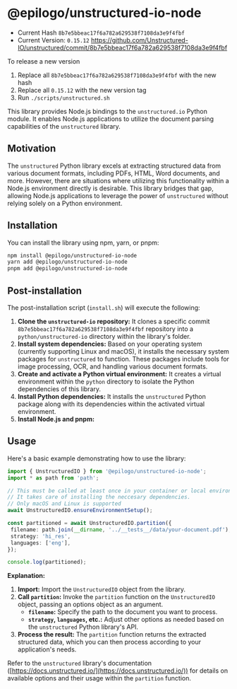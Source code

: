 # @epilogo/unstructured-io-node

- Current Hash `8b7e5bbeac17f6a782a629538f7108da3e9f4fbf`
- Current Version: `0.15.12` https://github.com/Unstructured-IO/unstructured/commit/8b7e5bbeac17f6a782a629538f7108da3e9f4fbf

To release a new version
1. Replace all `8b7e5bbeac17f6a782a629538f7108da3e9f4fbf` with the new hash
2. Replace all `0.15.12` with the new version tag
3. Run `./scripts/unstructured.sh`

This library provides Node.js bindings to the `unstructured.io` Python module. It enables Node.js applications to utilize the document parsing capabilities of the `unstructured` library.

## Motivation

The `unstructured` Python library excels at extracting structured data from various document formats, including PDFs, HTML, Word documents, and more. However, there are situations where utilizing this functionality within a Node.js environment directly is desirable. This library bridges that gap, allowing Node.js applications to leverage the power of `unstructured` without relying solely on a Python environment.

## Installation

You can install the library using npm, yarn, or pnpm:

```bash
npm install @epilogo/unstructured-io-node
yarn add @epilogo/unstructured-io-node
pnpm add @epilogo/unstructured-io-node
```

## Post-installation

The post-installation script (`install.sh`) will execute the following:

1. **Clone the `unstructured-io` repository:** It clones a specific commit `8b7e5bbeac17f6a782a629538f7108da3e9f4fbf` repository into a `python/unstructured-io` directory within the library's folder.
2. **Install system dependencies:** Based on your operating system (currently supporting Linux and macOS), it installs the necessary system packages for `unstructured` to function. These packages include tools for image processing, OCR, and handling various document formats.
3. **Create and activate a Python virtual environment:** It creates a virtual environment within the `python` directory to isolate the Python dependencies of this library.
4. **Install Python dependencies:** It installs the `unstructured` Python package along with its dependencies within the activated virtual environment.
5. **Install Node.js and pnpm:**

## Usage

Here's a basic example demonstrating how to use the library:

```typescript
import { UnstructuredIO } from '@epilogo/unstructured-io-node';
import * as path from 'path';

// This must be called at least once in your container or local environment
// It takes care of installing the neccesary dependencies.
// Only macOS and Linux is supported
await UnstructuredIO.ensureEnvironmentSetup();

const partitioned = await UnstructuredIO.partition({
 filename: path.join(__dirname, '../__tests__/data/your-document.pdf'), 
 strategy: 'hi_res',
 languages: ['eng'],
});

console.log(partitioned);
```

**Explanation:**

1. **Import:** Import the `UnstructuredIO` object from the library.
2. **Call `partition`:** Invoke the `partition` function on the `UnstructuredIO` object, passing an options object as an argument.
    - **`filename`:** Specify the path to the document you want to process.
    - **`strategy`, `languages`, etc.:**  Adjust other options as needed based on the `unstructured` Python library's API.
3. **Process the result:**  The `partition` function returns the extracted structured data, which you can then process according to your application's needs.

Refer to the `unstructured` library's documentation ([https://docs.unstructured.io/](https://docs.unstructured.io/)) for details on available options and their usage within the `partition` function.
